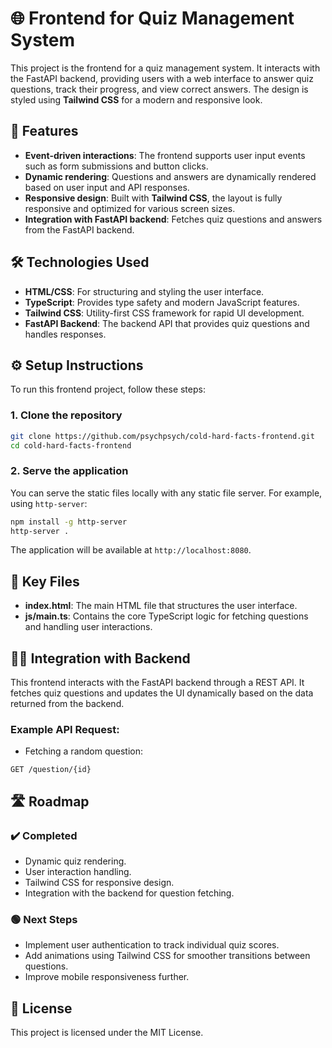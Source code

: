
# 🌐 Frontend for Quiz Management System

This project is the frontend for a quiz management system. It interacts with the FastAPI backend, providing users with a web interface to answer quiz questions, track their progress, and view correct answers. The design is styled using **Tailwind CSS** for a modern and responsive look.

## 🚀 Features

- **Event-driven interactions**: The frontend supports user input events such as form submissions and button clicks.
- **Dynamic rendering**: Questions and answers are dynamically rendered based on user input and API responses.
- **Responsive design**: Built with **Tailwind CSS**, the layout is fully responsive and optimized for various screen sizes.
- **Integration with FastAPI backend**: Fetches quiz questions and answers from the FastAPI backend.

## 🛠️ Technologies Used

- **HTML/CSS**: For structuring and styling the user interface.
- **TypeScript**: Provides type safety and modern JavaScript features.
- **Tailwind CSS**: Utility-first CSS framework for rapid UI development.
- **FastAPI Backend**: The backend API that provides quiz questions and handles responses.

## ⚙️ Setup Instructions

To run this frontend project, follow these steps:

### 1. Clone the repository
```bash
git clone https://github.com/psychpsych/cold-hard-facts-frontend.git
cd cold-hard-facts-frontend
```

### 2. Serve the application
You can serve the static files locally with any static file server. For example, using `http-server`:
```bash
npm install -g http-server
http-server .
```

The application will be available at `http://localhost:8080`.

## 🌟 Key Files

- **index.html**: The main HTML file that structures the user interface.
- **js/main.ts**: Contains the core TypeScript logic for fetching questions and handling user interactions.

## 🧑‍💻 Integration with Backend

This frontend interacts with the FastAPI backend through a REST API. It fetches quiz questions and updates the UI dynamically based on the data returned from the backend.

### Example API Request:
- Fetching a random question:
```http
GET /question/{id}
```

## 🛣️ Roadmap

### ✔️ Completed
- Dynamic quiz rendering.
- User interaction handling.
- Tailwind CSS for responsive design.
- Integration with the backend for question fetching.

### 🟢 Next Steps
- Implement user authentication to track individual quiz scores.
- Add animations using Tailwind CSS for smoother transitions between questions.
- Improve mobile responsiveness further.

## 📝 License

This project is licensed under the MIT License.
